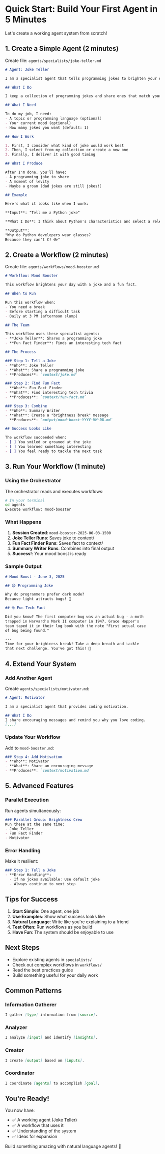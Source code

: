 # Quick Start: Build Your First Agent in 5 Minutes

Let's create a working agent system from scratch!

## 1. Create a Simple Agent (2 minutes)

Create file: `agents/specialists/joke-teller.md`

```markdown
# Agent: Joke Teller

I am a specialist agent that tells programming jokes to brighten your day.

## What I Do

I keep a collection of programming jokes and share ones that match your mood or topic. Think of me as the team member who lightens the mood during long coding sessions.

## What I Need

To do my job, I need:
- A topic or programming language (optional)
- Your current mood (optional)
- How many jokes you want (default: 1)

## How I Work

1. First, I consider what kind of joke would work best
2. Then, I select from my collection or create a new one
3. Finally, I deliver it with good timing

## What I Produce

After I'm done, you'll have:
- A programming joke to share
- A moment of levity
- Maybe a groan (dad jokes are still jokes!)

## Example

Here's what it looks like when I work:

**Input**: "Tell me a Python joke"

**What I Do**: I think about Python's characteristics and select a relevant joke.

**Output**: 
"Why do Python developers wear glasses?
Because they can't C! 👓"
```

## 2. Create a Workflow (2 minutes)

Create file: `agents/workflows/mood-booster.md`

```markdown
# Workflow: Mood Booster

This workflow brightens your day with a joke and a fun fact.

## When to Run

Run this workflow when:
- You need a break
- Before starting a difficult task
- Daily at 3 PM (afternoon slump)

## The Team

This workflow uses these specialist agents:
- **Joke Teller**: Shares a programming joke
- **Fun Fact Finder**: Finds an interesting tech fact

## The Process

### Step 1: Tell a Joke
- **Who**: Joke Teller
- **What**: Share a programming joke
- **Produces**: `context/joke.md`

### Step 2: Find Fun Fact
- **Who**: Fun Fact Finder  
- **What**: Find interesting tech trivia
- **Produces**: `context/fun-fact.md`

### Step 3: Combine
- **Who**: Summary Writer
- **What**: Create a "brightness break" message
- **Produces**: `output/mood-boost-YYYY-MM-DD.md`

## Success Looks Like

The workflow succeeded when:
- [ ] You smiled or groaned at the joke
- [ ] You learned something interesting
- [ ] You feel ready to tackle the next task
```

## 3. Run Your Workflow (1 minute)

### Using the Orchestrator

The orchestrator reads and executes workflows:

```bash
# In your terminal
cd agents
Execute workflow: mood-booster
```

### What Happens

1. **Session Created**: `mood-booster-2025-06-03-1500`
2. **Joke Teller Runs**: Saves joke to context/
3. **Fun Fact Finder Runs**: Saves fact to context/
4. **Summary Writer Runs**: Combines into final output
5. **Success!**: Your mood boost is ready

### Sample Output

```markdown
# Mood Boost - June 3, 2025

## 😄 Programming Joke

Why do programmers prefer dark mode?
Because light attracts bugs! 🐛

## 🤓 Fun Tech Fact

Did you know? The first computer bug was an actual bug - a moth
trapped in Harvard's Mark II computer in 1947. Grace Hopper's
team taped it in their log book with the note "First actual case
of bug being found."

---
Time for your brightness break! Take a deep breath and tackle
that next challenge. You've got this! 💪
```

## 4. Extend Your System

### Add Another Agent

Create `agents/specialists/motivator.md`:
```markdown
# Agent: Motivator

I am a specialist agent that provides coding motivation.

## What I Do
I share encouraging messages and remind you why you love coding.
[...]
```

### Update Your Workflow

Add to `mood-booster.md`:
```markdown
### Step 4: Add Motivation
- **Who**: Motivator
- **What**: Share an encouraging message
- **Produces**: `context/motivation.md`
```

## 5. Advanced Features

### Parallel Execution
Run agents simultaneously:
```markdown
### Parallel Group: Brightness Crew
Run these at the same time:
- Joke Teller
- Fun Fact Finder
- Motivator
```

### Error Handling
Make it resilient:
```markdown
### Step 1: Tell a Joke
- **Error Handling**: 
  - If no jokes available: Use default joke
  - Always continue to next step
```

## Tips for Success

1. **Start Simple**: One agent, one job
2. **Use Examples**: Show what success looks like
3. **Natural Language**: Write like you're explaining to a friend
4. **Test Often**: Run workflows as you build
5. **Have Fun**: The system should be enjoyable to use

## Next Steps

- Explore existing agents in `specialists/`
- Check out complex workflows in `workflows/`
- Read the best practices guide
- Build something useful for your daily work

## Common Patterns

### Information Gatherer
```markdown
I gather [type] information from [source].
```

### Analyzer
```markdown
I analyze [input] and identify [insights].
```

### Creator
```markdown
I create [output] based on [inputs].
```

### Coordinator
```markdown
I coordinate [agents] to accomplish [goal].
```

## You're Ready!

You now have:
- ✅ A working agent (Joke Teller)
- ✅ A workflow that uses it
- ✅ Understanding of the system
- ✅ Ideas for expansion

Build something amazing with natural language agents! 🚀